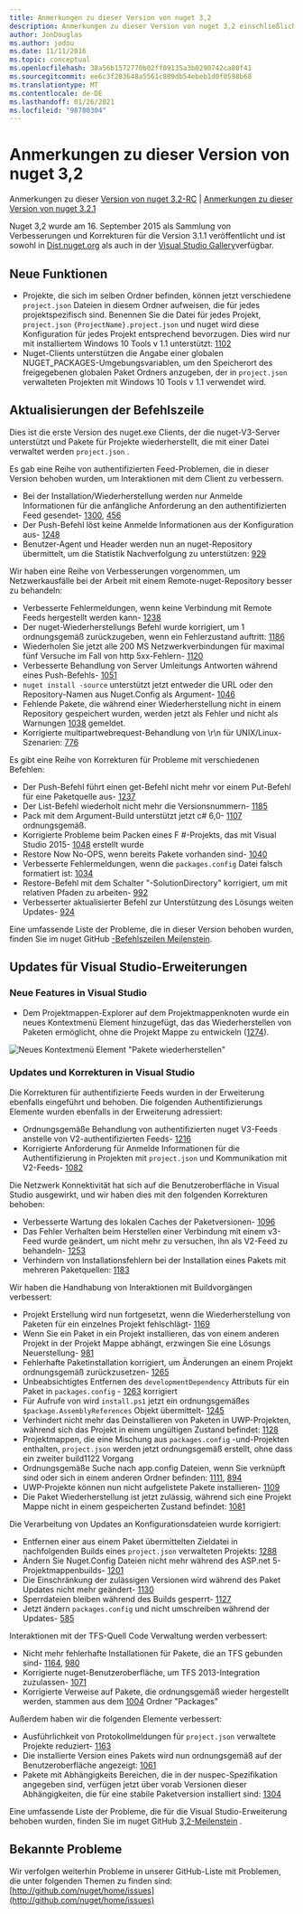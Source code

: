 ```yaml
---
title: Anmerkungen zu dieser Version von nuget 3,2
description: Anmerkungen zu dieser Version von nuget 3,2 einschließlich bekannter Probleme, Fehlerbehebungen, hinzugefügter Features und dcrs.
author: JonDouglas
ms.author: jodou
ms.date: 11/11/2016
ms.topic: conceptual
ms.openlocfilehash: 38a56b1572770b02ff09135a3b0290742ca80f41
ms.sourcegitcommit: ee6c3f203648a5561c809db54ebeb1d0f0598b68
ms.translationtype: MT
ms.contentlocale: de-DE
ms.lasthandoff: 01/26/2021
ms.locfileid: "98780304"
---
```

# <a name="nuget-32-release-notes"></a>Anmerkungen zu dieser Version von nuget 3,2

Anmerkungen zu dieser [Version von nuget 3,2-RC](../release-notes/nuget-3.2-RC.md)  |  [Anmerkungen zu dieser Version von nuget 3.2.1](../release-notes/nuget-3.2.1.md)

Nuget 3,2 wurde am 16. September 2015 als Sammlung von Verbesserungen und Korrekturen für die Version 3.1.1 veröffentlicht und ist sowohl in [Dist.nuget.org](http://dist.nuget.org/index.html) als auch in der [Visual Studio Gallery](https://marketplace.visualstudio.com/items?itemName=NuGetTeam.NuGetPackageManagerforVisualStudio2015)verfügbar.

## <a name="new-features"></a>Neue Funktionen

* Projekte, die sich im selben Ordner befinden, können jetzt verschiedene `project.json` Dateien in diesem Ordner aufweisen, die für jedes projektspezifisch sind.  Benennen Sie die Datei für jedes Projekt, `project.json` `{ProjectName}.project.json` und nuget wird diese Konfiguration für jedes Projekt entsprechend bevorzugen.  Dies wird nur mit installiertem Windows 10 Tools v 1.1 unterstützt:  [1102](https://github.com/NuGet/Home/issues/1102)
* Nuget-Clients unterstützen die Angabe einer globalen NUGET_PACKAGES-Umgebungsvariablen, um den Speicherort des freigegebenen globalen Paket Ordners anzugeben, der in `project.json` verwalteten Projekten mit Windows 10 Tools v 1.1 verwendet wird.

## <a name="command-line-updates"></a>Aktualisierungen der Befehlszeile

Dies ist die erste Version des nuget.exe Clients, der die nuget-V3-Server unterstützt und Pakete für Projekte wiederherstellt, die mit einer Datei verwaltet werden `project.json` .

Es gab eine Reihe von authentifizierten Feed-Problemen, die in dieser Version behoben wurden, um Interaktionen mit dem Client zu verbessern.

* Bei der Installation/Wiederherstellung werden nur Anmelde Informationen für die anfängliche Anforderung an den authentifizierten Feed gesendet- [1300](https://github.com/NuGet/Home/issues/1300), [456](https://github.com/NuGet/Home/issues/456)
* Der Push-Befehl löst keine Anmelde Informationen aus der Konfiguration aus- [1248](https://github.com/NuGet/Home/issues/1248)
* Benutzer-Agent und Header werden nun an nuget-Repository übermittelt, um die Statistik Nachverfolgung zu unterstützen: [929](https://github.com/NuGet/Home/issues/929)

Wir haben eine Reihe von Verbesserungen vorgenommen, um Netzwerkausfälle bei der Arbeit mit einem Remote-nuget-Repository besser zu behandeln:

* Verbesserte Fehlermeldungen, wenn keine Verbindung mit Remote Feeds hergestellt werden kann- [1238](https://github.com/NuGet/Home/issues/1238)
* Der nuget-Wiederherstellungs Befehl wurde korrigiert, um 1 ordnungsgemäß zurückzugeben, wenn ein Fehlerzustand auftritt: [1186](https://github.com/NuGet/Home/issues/1186)
* Wiederholen Sie jetzt alle 200 MS Netzwerkverbindungen für maximal fünf Versuche im Fall von http 5xx-Fehlern- [1120](https://github.com/NuGet/Home/issues/1120)
* Verbesserte Behandlung von Server Umleitungs Antworten während eines Push-Befehls- [1051](https://github.com/NuGet/Home/issues/1051)
* `nuget install -source` unterstützt jetzt entweder die URL oder den Repository-Namen aus Nuget.Config als Argument- [1046](https://github.com/NuGet/Home/issues/1046)
* Fehlende Pakete, die während einer Wiederherstellung nicht in einem Repository gespeichert wurden, werden jetzt als Fehler und nicht als Warnungen [1038](https://github.com/NuGet/Home/issues/1038) gemeldet.
* Korrigierte multipartwebrequest-Behandlung von \r\n für UNIX/Linux-Szenarien: [776](https://github.com/NuGet/Home/issues/776)

Es gibt eine Reihe von Korrekturen für Probleme mit verschiedenen Befehlen:

* Der Push-Befehl führt einen get-Befehl nicht mehr vor einem Put-Befehl für eine Paketquelle aus- [1237](https://github.com/NuGet/Home/issues/1237)
* Der List-Befehl wiederholt nicht mehr die Versionsnummern- [1185](https://github.com/NuGet/Home/issues/1185)
* Pack mit dem Argument-Build unterstützt jetzt c# 6,0- [1107](https://github.com/NuGet/Home/issues/1107) ordnungsgemäß.
* Korrigierte Probleme beim Packen eines F #-Projekts, das mit Visual Studio 2015- [1048](https://github.com/NuGet/Home/issues/1048) erstellt wurde
* Restore Now No-OPS, wenn bereits Pakete vorhanden sind- [1040](https://github.com/NuGet/Home/issues/1040)
* Verbesserte Fehlermeldungen, wenn die `packages.config` Datei falsch formatiert ist: [1034](https://github.com/NuGet/Home/issues/1034)
* Restore-Befehl mit dem Schalter "-SolutionDirectory" korrigiert, um mit relativen Pfaden zu arbeiten- [992](https://github.com/NuGet/Home/issues/992)
* Verbesserter aktualisierter Befehl zur Unterstützung des Lösungs weiten Updates- [924](https://github.com/NuGet/Home/issues/924)

Eine umfassende Liste der Probleme, die in dieser Version behoben wurden, finden Sie im nuget GitHub [-Befehlszeilen Meilenstein](https://github.com/nuget/home/issues?utf8=%E2%9C%93&q=is%3Aissue+milestone%3A3.2.0-commandline+is%3Aclosed+-label%3AClosedAs%3ADuplicate).

## <a name="visual-studio-extension-updates"></a>Updates für Visual Studio-Erweiterungen

### <a name="new-features-in-visual-studio"></a>Neue Features in Visual Studio

* Dem Projektmappen-Explorer auf dem Projektmappenknoten wurde ein neues Kontextmenü Element hinzugefügt, das das Wiederherstellen von Paketen ermöglicht, ohne die Projekt Mappe zu entwickeln ([1274](https://github.com/NuGet/Home/issues/1274)).

![Neues Kontextmenü Element "Pakete wiederherstellen"](./media/NuGet-3.2/newContextMenu.png)

### <a name="updates-and-fixes-in-visual-studio"></a>Updates und Korrekturen in Visual Studio

Die Korrekturen für authentifizierte Feeds wurden in der Erweiterung ebenfalls eingeführt und behoben.  Die folgenden Authentifizierungs Elemente wurden ebenfalls in der Erweiterung adressiert:

* Ordnungsgemäße Behandlung von authentifizierten nuget V3-Feeds anstelle von V2-authentifizierten Feeds- [1216](https://github.com/NuGet/Home/issues/1216)
* Korrigierte Anforderung für Anmelde Informationen für die Authentifizierung in Projekten mit `project.json` und Kommunikation mit V2-Feeds- [1082](https://github.com/NuGet/Home/issues/1082)

Die Netzwerk Konnektivität hat sich auf die Benutzeroberfläche in Visual Studio ausgewirkt, und wir haben dies mit den folgenden Korrekturen behoben:

* Verbesserte Wartung des lokalen Caches der Paketversionen- [1096](https://github.com/NuGet/Home/issues/1096)
* Das Fehler Verhalten beim Herstellen einer Verbindung mit einem v3-Feed wurde geändert, um nicht mehr zu versuchen, ihn als V2-Feed zu behandeln- [1253](https://github.com/NuGet/Home/issues/1253)
* Verhindern von Installationsfehlern bei der Installation eines Pakets mit mehreren Paketquellen: [1183](https://github.com/NuGet/Home/issues/1183)

Wir haben die Handhabung von Interaktionen mit Buildvorgängen verbessert:

* Projekt Erstellung wird nun fortgesetzt, wenn die Wiederherstellung von Paketen für ein einzelnes Projekt fehlschlägt- [1169](https://github.com/NuGet/Home/issues/1169)
* Wenn Sie ein Paket in ein Projekt installieren, das von einem anderen Projekt in der Projekt Mappe abhängt, erzwingen Sie eine Lösungs Neuerstellung- [981](https://github.com/NuGet/Home/issues/981)
* Fehlerhafte Paketinstallation korrigiert, um Änderungen an einem Projekt ordnungsgemäß zurückzusetzen- [1265](https://github.com/NuGet/Home/issues/1265)
* Unbeabsichtigtes Entfernen des `developmentDependency` Attributs für ein Paket in `packages.config`  -  [1263](https://github.com/NuGet/Home/issues/1263) korrigiert
* Für Aufrufe von wird `install.ps1` jetzt ein ordnungsgemäßes `$package.AssemblyReferences` Objekt übermittelt- [1245](https://github.com/NuGet/Home/issues/1245)
* Verhindert nicht mehr das Deinstallieren von Paketen in UWP-Projekten, während sich das Projekt in einem ungültigen Zustand befindet: [1128](https://github.com/NuGet/Home/issues/1128)
* Projektmappen, die eine Mischung aus `packages.config` -und-Projekten enthalten, `project.json` werden jetzt ordnungsgemäß erstellt, ohne dass ein zweiter build1122 Vorgang [](https://github.com/NuGet/Home/issues/1122)
* Ordnungsgemäße Suche nach app.config Dateien, wenn Sie verknüpft sind oder sich in einem anderen Ordner befinden: [1111](https://github.com/NuGet/Home/issues/1111), [894](https://github.com/NuGet/Home/issues/894)
* UWP-Projekte können nun nicht aufgelistete Pakete installieren- [1109](https://github.com/NuGet/Home/issues/1109)
* Die Paket Wiederherstellung ist jetzt zulässig, während sich eine Projekt Mappe nicht in einem gespeicherten Zustand befindet: [1081](https://github.com/NuGet/Home/issues/1081)

Die Verarbeitung von Updates an Konfigurationsdateien wurde korrigiert:

* Entfernen einer aus einem Paket übermittelten Zieldatei in nachfolgenden Builds eines `project.json` verwalteten Projekts: [1288](https://github.com/NuGet/Home/issues/1288)
* Ändern Sie Nuget.Config Dateien nicht mehr während des ASP.net 5-Projektmappenbuilds- [1201](https://github.com/NuGet/Home/issues/1201)
* Die Einschränkung der zulässigen Versionen wird während des Paket Updates nicht mehr geändert- [1130](https://github.com/NuGet/Home/issues/1130)
* Sperrdateien bleiben während des Builds gesperrt- [1127](https://github.com/NuGet/Home/issues/1127)
* Jetzt ändern `packages.config` und nicht umschreiben während der Updates- [585](https://github.com/NuGet/Home/issues/585)

Interaktionen mit der TFS-Quell Code Verwaltung werden verbessert:

* Nicht mehr fehlerhafte Installationen für Pakete, die an TFS gebunden sind- [1164](https://github.com/NuGet/Home/issues/1164), [980](https://github.com/NuGet/Home/issues/980)
* Korrigierte nuget-Benutzeroberfläche, um TFS 2013-Integration zuzulassen- [1071](https://github.com/NuGet/Home/issues/1071)
* Korrigierte Verweise auf Pakete, die ordnungsgemäß wieder hergestellt werden, stammen aus dem [1004](https://github.com/NuGet/Home/issues/1004) Ordner "Packages"

Außerdem haben wir die folgenden Elemente verbessert:

* Ausführlichkeit von Protokollmeldungen für `project.json` verwaltete Projekte reduziert- [1163](https://github.com/NuGet/Home/issues/1163)
* Die installierte Version eines Pakets wird nun ordnungsgemäß auf der Benutzeroberfläche angezeigt: [1061](https://github.com/NuGet/Home/issues/1061)
* Pakete mit Abhängigkeits Bereichen, die in der nuspec-Spezifikation angegeben sind, verfügen jetzt über vorab Versionen dieser Abhängigkeiten, die für eine stabile Paketversion installiert sind: [1304](https://github.com/NuGet/Home/issues/1304)

Eine umfassende Liste der Probleme, die für die Visual Studio-Erweiterung behoben wurden, finden Sie im nuget GitHub [3,2-Meilenstein](https://github.com/nuget/home/issues?q=is%3Aissue+is%3Aclosed+-label%3AClosedAs%3ADuplicate+milestone%3A3.2) .

## <a name="known-issues"></a>Bekannte Probleme

Wir verfolgen weiterhin Probleme in unserer GitHub-Liste mit Problemen, die unter folgenden Themen zu finden sind: [http://github.com/nuget/home/issues](http://github.com/nuget/home/issues)